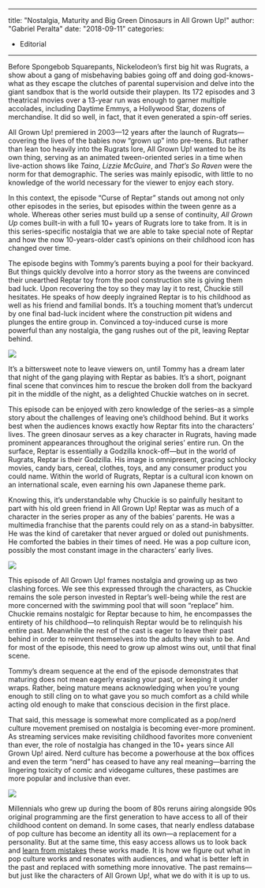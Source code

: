
---
title: "Nostalgia, Maturity and Big Green Dinosaurs in All Grown Up!"
author: "Gabriel Peralta"
date: "2018-09-11"
categories:
- Editorial
---

Before Spongebob Squarepants, Nickelodeon’s first big hit was Rugrats, a show about a gang of misbehaving babies going off and doing god-knows-what as they escape the clutches of parental supervision and delve into the giant sandbox that is the world outside their playpen. Its 172 episodes and 3 theatrical movies over a 13-year run was enough to garner multiple accolades, including Daytime Emmys, a Hollywood Star, dozens of merchandise. It did so well, in fact, that it even generated a spin-off series.

All Grown Up! premiered in 2003—12 years after the launch of Rugrats—covering the lives of the babies now “grown up” into pre-teens. But rather than lean too heavily into the Rugrats lore, All Grown Up! wanted to be its own thing, serving as an animated tween-oriented series in a time when live-action shows like *Taina*, *Lizzie McGuire*, and *That’s So Raven* were the norm for that demographic. The series was mainly episodic, with little to no knowledge of the world necessary for the viewer to enjoy each story.

In this context, the episode &#8220;Curse of Reptar&#8221; stands out among not only other episodes in the series, but episodes within the tween genre as a whole. Whereas other series must build up a sense of continuity, *All Grown Up* comes built-in with a full 10+ years of Rugrats lore to take from. It is in this series-specific nostalgia that we are able to take special note of Reptar and how the now 10-years-older cast&#8217;s opinions on their childhood icon has changed over time.

The episode begins with Tommy’s parents buying a pool for their backyard. But things quickly devolve into a horror story as the tweens are convinced their unearthed Reptar toy from the pool construction site is giving them bad luck. Upon recovering the toy so they may lay it to rest, Chuckie still hesitates. He speaks of how deeply ingrained Reptar is to his childhood as well as his friend and familial bonds. It’s a touching moment that’s undercut by one final bad-luck incident where the construction pit widens and plunges the entire group in. Convinced a toy-induced curse is more powerful than any nostalgia, the gang rushes out of the pit, leaving Reptar behind.

![](https://i0.wp.com/vrvblog.co/wp-content/uploads/2018/11/image4-1.png?resize=720%2C540&#038;ssl=1)

It’s a bittersweet note to leave viewers on, until Tommy has a dream later that night of the gang playing with Reptar as babies. It’s a short, poignant final scene that convinces him to rescue the broken doll from the backyard pit in the middle of the night, as a delighted Chuckie watches on in secret.

This episode can be enjoyed with zero knowledge of the series&#8211;as a simple story about the challenges of leaving one’s childhood behind. But it works best when the audiences knows exactly how Reptar fits into the characters’ lives. The green dinosaur serves as a key character in Rugrats, having made prominent appearances throughout the original series’ entire run. On the surface, Reptar is essentially a Godzilla knock-off—but in the world of Rugrats, Reptar is their Godzilla. His image is omnipresent, gracing schlocky movies, candy bars, cereal, clothes, toys, and any consumer product you could name. Within the world of Rugrats, Reptar is a cultural icon known on an international scale, even earning his own Japanese theme park.

Knowing this, it’s understandable why Chuckie is so painfully hesitant to part with his old green friend in All Grown Up! Reptar was as much of a character in the series proper as any of the babies’ parents. He was a multimedia franchise that the parents could rely on as a stand-in babysitter. He was the kind of caretaker that never argued or doled out punishments. He comforted the babies in their times of need. He was a pop culture icon, possibly the most constant image in the characters’ early lives.

![](https://i1.wp.com/vrvblog.co/wp-content/uploads/2018/11/image2-1-e1541688489418.png?resize=707%2C509&#038;ssl=1)

This episode of All Grown Up! frames nostalgia and growing up as two clashing forces. We see this expressed through the characters, as Chuckie remains the sole person invested in Reptar’s well-being while the rest are more concerned with the swimming pool that will soon “replace” him. Chuckie remains nostalgic for Reptar because to him, he encompasses the entirety of his childhood—to relinquish Reptar would be to relinquish his entire past. Meanwhile the rest of the cast is eager to leave their past behind in order to reinvent themselves into the adults they wish to be. And for most of the episode, this need to grow up almost wins out, until that final scene.

Tommy’s dream sequence at the end of the episode demonstrates that maturing does not mean eagerly erasing your past, or keeping it under wraps. Rather, being mature means acknowledging when you’re young enough to still cling on to what gave you so much comfort as a child while acting old enough to make that conscious decision in the first place.

That said, this message is somewhat more complicated as a pop/nerd culture movement premised on nostalgia is becoming ever-more prominent. As streaming services make revisiting childhood favorites more convenient than ever, the role of nostalgia has changed in the 10+ years since All Grown Up! aired. Nerd culture has become a powerhouse at the box offices and even the term “nerd” has ceased to have any real meaning—barring the lingering toxicity of comic and videogame cultures, these pastimes are more popular and inclusive than ever.

![](https://i1.wp.com/vrvblog.co/wp-content/uploads/2018/11/image1-1.png?resize=720%2C540&#038;ssl=1)

Millennials who grew up during the boom of 80s reruns airing alongside 90s original programming are the first generation to have access to all of their childhood content on demand. In some cases, that nearly endless database of pop culture has become an identity all its own—a replacement for a personality. But at the same time, this easy access allows us to look back and [learn from mistakes](https://vrvblog.co/reyes/3126/in-defense-of-remakes/) these works made. It is how we figure out what in pop culture works and resonates with audiences, and what is better left in the past and replaced with something more innovative. The past remains—but just like the characters of All Grown Up!, what we do with it is up to us.
